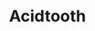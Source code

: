 ---
layout: hero
title: Acidtooth
spec: Beast
class: Vanguard
skill:
    name: Acid Spit
    description: Spits poison at an enemy, decreasing the target's amor for some time.
    stats:
        Cooldown: 10s/8s/6s
        Armor Decrease: 15/30/45
        Duration: 20s
---